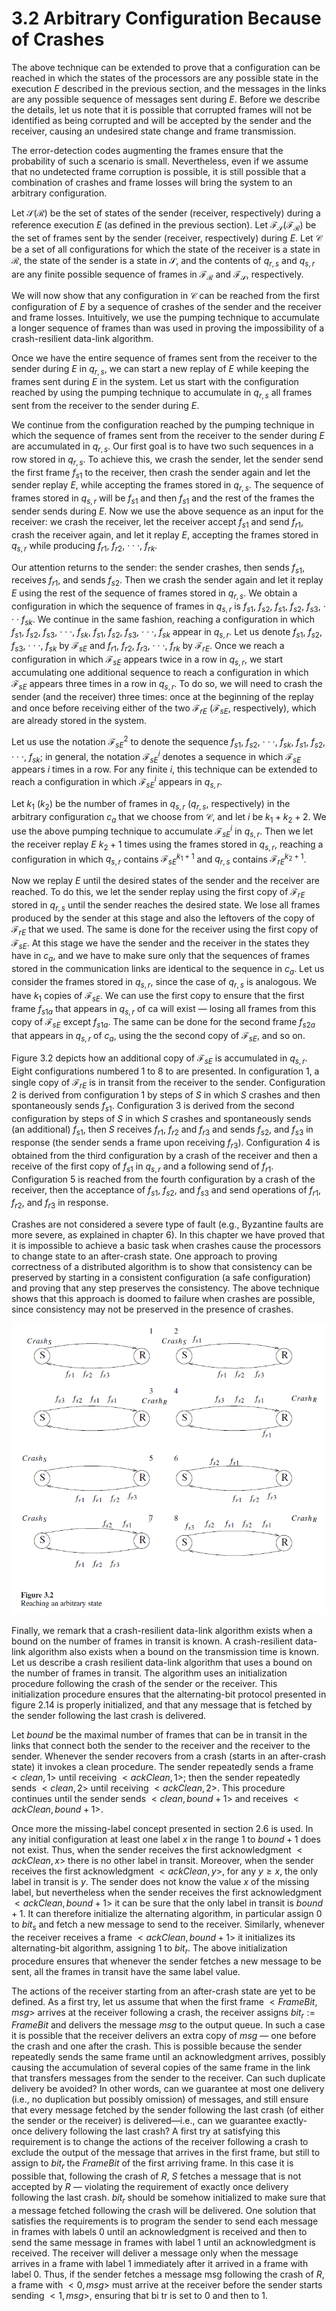 # 3.2 Arbitrary Configuration Because of Crashes

The above technique can be extended to prove that a configuration can be reached in which the states of the processors are any possible state in the execution $E$ described in the previous section, and the messages in the links are any possible sequence of messages sent during $E$. Before we describe the details, let us note that it is possible that corrupted frames will not be identified as being corrupted and will be accepted by the sender and the receiver, causing an undesired state change and frame transmission.

The error-detection codes augmenting the frames ensure that the probability of such a scenario is small. Nevertheless, even if we assume that no undetected frame corruption is possible, it is still possible that a combination of crashes and frame losses will bring the system to an arbitrary configuration.

Let $\mathcal{S}(\mathcal{R})$ be the set of states of the sender (receiver, respectively) during a reference execution $E$ (as defined in the previous section). Let $\mathcal{F_S}(\mathcal{F_R})$ be the set of frames sent by the sender (receiver, respectively) during $E$. Let $\mathcal{C}$ be a set of all configurations for which the state of the receiver is a state in $\mathcal{R}$, the state of the sender is a state in $\mathcal{S}$, and the contents of $q_{r,s}$ and $q_{s,r}$ are any finite possible sequence of frames in $\mathcal{F_R}$ and $\mathcal{F_S}$, respectively.

We will now show that any configuration in $\mathcal{C}$ can be reached from the first configuration of $E$ by a sequence of crashes of the sender and the receiver and frame losses. Intuitively, we use the pumping technique to accumulate a longer sequence of frames than was used in proving the impossibility of a crash-resilient data-link algorithm.

Once we have the entire sequence of frames sent from the receiver to the sender during $E$ in $q_{r,s}$, we can start a new replay of $E$ while keeping the frames sent during $E$ in the system. Let us start with the configuration reached by using the pumping technique to accumulate in $q_{r,s}$ all frames sent from the receiver to the sender during $E$.

We continue from the configuration reached by the pumping technique in which the sequence of frames sent from the receiver to the sender during $E$ are accumulated in $q_{r,s}$. Our first goal is to have two such sequences in a row stored in $q_{r,s}$. To achieve this, we crash the sender, let the sender send the first frame $f_{s1}$ to the receiver, then crash the sender again and let the sender replay $E$, while accepting the frames stored in $q_{r,s}$. The sequence of frames stored in $q_{s,r}$ will be $f_{s1}$ and then $f_{s1}$ and the rest of the frames the sender sends during $E$. Now we use the above sequence as an input for the receiver: we crash the receiver, let the receiver accept $f_{s1}$ and send $f_{r1}$, crash the receiver again, and let it replay $E$, accepting the frames stored in $q_{s,r}$ while producing $f_{r1}$, $f_{r2}$, · · ·, $f_{rk}$.

Our attention returns to the sender: the sender crashes, then sends $f_{s1}$, receives $f_{r1}$, and sends $f_{s2}$. Then we crash the sender again and let it replay $E$ using the rest of the sequence of frames stored in $q_{r,s}$. We obtain a configuration in which the sequence of frames in $q_{s,r}$ is $f_{s1}$, $f_{s2}$, $f_{s1}$, $f_{s2}$, $f_{s3}$, · · · $f_{sk}$. We continue in the same fashion, reaching a configuration in which $f_{s1}$, $f_{s2}$, $f_{s3}$, · · ·, $f_{sk}$, $f_{s1}$, $f_{s2}$, $f_{s3}$, · · ·, $f_{sk}$ appear in $q_{s,r}$. Let us denote $f_{s1}$, $f_{s2}$, $f_{s3}$, · · ·, $f_{sk}$ by $\mathcal{F}_{sE}$ and $f_{r1}$, $f_{r2}$, $f_{r3}$, · · ·, $f_{rk}$ by $\mathcal{F}_{rE}$. Once we reach a configuration in which $\mathcal{F}_{sE}$ appears twice in a row in $q_{s,r}$, we start accumulating one additional sequence to reach a configuration in which $\mathcal{F}_{sE}$ appears three times in a row in $q_{s,r}$. To do so, we will need to crash the sender (and the receiver) three times: once at the beginning of the replay and once before receiving either of the two $\mathcal{F}_{rE}$ ($\mathcal{F}_{sE}$, respectively), which are already stored in the system.

Let us use the notation $\mathcal{F}^2_{sE}$ to denote the sequence $f_{s1}$, $f_{s2}$, · · ·, $f_{sk}$, $f_{s1}$, $f_{s2}$, · · ·, $f_{sk}$; in general, the notation $\mathcal{F}^i_{sE}$ denotes a sequence in which $\mathcal{F}_{sE}$ appears $i$ times in a row. For any finite $i$, this technique can be extended to reach a configuration in which $\mathcal{F}^i_{sE}$ appears in $q_{s,r}$.

Let $k_1$ ($k_2$) be the number of frames in $q_{s,r}$ ($q_{r,s}$, respectively) in the arbitrary configuration $c_a$ that we choose from $\mathcal{C}$, and let $i$ be $k_1 + k_2 + 2$. We use the above pumping technique to accumulate $\mathcal{F}^i_{sE}$ in $q_{s,r}$. Then we let the receiver replay $E$ $k_2+1$ times using the frames stored in $q_{s,r}$, reaching a configuration in which $q_{s,r}$ contains $\mathcal{F}^{k_1+1}_{sE}$ and $q_{r,s}$ contains $\mathcal{F}^{k_2+1}_{rE}$.

Now we replay $E$ until the desired states of the sender and the receiver are reached. To do this, we let the sender replay using the first copy of $\mathcal{F}_{rE}$ stored in $q_{r,s}$ until the sender reaches the desired state. We lose all frames produced by the sender at this stage and also the leftovers of the copy of $\mathcal{F}_{rE}$ that we used. The same is done for the receiver using the first copy of $\mathcal{F}_{sE}$. At this stage we have the sender and the receiver in the states they have in $c_a$, and we have to make sure only that the sequences of frames stored in the communication links are identical to the sequence in $c_a$. Let us consider the frames stored in $q_{s,r}$, since the case of $q_{r,s}$ is analogous. We have $k_1$ copies of $\mathcal{F}_{sE}$. We can use the first copy to ensure that the first frame $f_{s1a}$ that appears in $q_{s,r}$ of ca will exist — losing all frames from this copy of $\mathcal{F}_{sE}$ except $f_{s1a}$. The same can be done for the second frame $f_{s2a}$ that appears in $q_{s,r}$ of $c_a$, using the the second copy of $\mathcal{F}_{sE}$, and so on.

Figure 3.2 depicts how an additional copy of $\mathcal{F}_{sE}$ is accumulated in $q_{s,r}$. Eight configurations numbered 1 to 8 to are presented. In configuration 1, a single copy of $\mathcal{F}_{rE}$ is in transit from the receiver to the sender. Configuration 2 is derived from configuration 1 by steps of $S$ in which $S$ crashes and then spontaneously sends $f_{s1}$. Configuration 3 is derived from the second configuration by steps of $S$ in which $S$ crashes and spontaneously sends (an additional) $f_{s1}$, then $S$ receives $f_{r1}$, $f_{r2}$ and $f_{r3}$ and sends $f_{s2}$, and $f_{s3}$ in response (the sender sends a frame upon receiving $f_{r3}$). Configuration 4 is obtained from the third configuration by a crash of the receiver and then a receive of the first copy of $f_{s1}$ in $q_{s,r}$ and a following send of $f_{r1}$. Configuration 5 is reached from the fourth configuration by a crash of the receiver, then the acceptance of $f_{s1}$, $f_{s2}$, and $f_{s3}$ and send operations of $f_{r1}$, $f_{r2}$, and $f_{r3}$ in response.

Crashes are not considered a severe type of fault (e.g., Byzantine faults are more severe, as explained in chapter 6). In this chapter we have proved that it is impossible to achieve a basic task when crashes cause the processors to change state to an after-crash state. One approach to proving correctness of a distributed algorithm is to show that consistency can be preserved by starting in a consistent configuration (a safe configuration) and proving that any step preserves the consistency. The above technique shows that this approach is doomed to failure when crashes are possible, since consistency may not be preserved in the presence of crashes.

![figure_3.2](images/figure_3.2.png)

Finally, we remark that a crash-resilient data-link algorithm exists when a bound on the number of frames in transit is known. A crash-resilient data-link algorithm also exists when a bound on the transmission time is known. Let us describe a crash resilient data-link algorithm that uses a bound on the number of frames in transit. The algorithm uses an initialization procedure following the crash of the sender or the receiver. This initialization procedure ensures that the alternating-bit protocol presented in figure 2.14 is properly initialized, and that any message that is fetched by the sender following the last crash is delivered.

Let $bound$ be the maximal number of frames that can be in transit in the links that connect both the sender to the receiver and the receiver to the sender. Whenever the sender recovers from a crash (starts in an after-crash state) it invokes a clean procedure. The sender repeatedly sends a frame $<clean, 1>$ until receiving $<ackClean, 1>$; then the sender repeatedly sends $<clean, 2>$ until receiving $<ackClean, 2>$. This procedure continues until the sender sends $<clean, bound + 1>$ and receives $<ackClean, bound + 1>$.

Once more the missing-label concept presented in section 2.6 is used. In any initial configuration at least one label $x$ in the range 1 to $bound+1$ does not exist. Thus, when the sender receives the first acknowledgment $<ackClean, x>$  there is no other label in transit. Moreover, when the sender receives the first acknowledgment $<ackClean, y>$, for any $y \geq x$, the only label in transit is $y$. The sender does not know the value $x$ of the missing label, but nevertheless when the sender receives the first acknowledgment $<ackClean, bound + 1>$  it can be sure that the only label in transit is $bound+1$. It can therefore initialize the alternating algorithm, in particular assign 0 to ${bit}_s$ and fetch a new message to send to the receiver. Similarly, whenever the receiver receives a frame $<ackClean, bound + 1>$ it initializes its alternating-bit algorithm, assigning 1 to ${bit}_r$. The above initialization procedure ensures that whenever the sender fetches a new message to be sent, all the frames in transit have the same label value.

The actions of the receiver starting from an after-crash state are yet to be defined. As a first try, let us assume that when the first frame $<FrameBit, msg>$ arrives at the receiver following a crash, the receiver assigns ${bit}_r := FrameBit$ and delivers the message $msg$ to the output queue. In such a case it is possible that the receiver delivers an extra copy of $msg$ — one before the crash and one after the crash. This is possible because the sender repeatedly sends the same frame until an acknowledgment arrives, possibly causing the accumulation of several copies of the same frame in the link that transfers messages from the sender to the receiver. Can such duplicate delivery be avoided? In other words, can we guarantee at most one delivery (i.e., no duplication but possibly omission) of messages, and still ensure that every message fetched by the sender following the last crash (of either the sender or the receiver) is delivered—i.e., can we guarantee exactly-once delivery following the last crash? A first try at satisfying this requirement is to change the actions of the receiver following a crash to exclude the output of the message that arrives in the first frame, but still to assign to ${bit}_r$ the $FrameBit$ of the first arriving frame. In this case it is possible that, following the crash of $R$, $S$ fetches a message that is not accepted by $R$ — violating the requirement of exactly once delivery following the last crash. ${bit}_r$ should be somehow initialized to make sure that a message fetched following the crash will be delivered. One solution that satisfies the requirements is to program the sender to send each message in frames with labels 0 until an acknowledgment is received and then to send the same message in frames with label 1 until an acknowledgment is received. The receiver will deliver a message only when the message arrives in a frame with label 1 immediately after it arrived in a frame with label 0. Thus, if the sender fetches a message msg following the crash of $R$, a frame with $<0, msg>$ must arrive at the receiver before the sender starts sending $<1, msg>$, ensuring that bi tr is set to 0 and then to 1.

